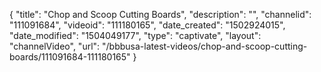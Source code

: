 {
    "title": "Chop and Scoop Cutting Boards",
    "description": "",
    "channelid": "111091684",
    "videoid": "111180165",
    "date_created": "1502924015",
    "date_modified": "1504049177",
    "type": "captivate",
    "layout": "channelVideo",
    "url": "\/bbbusa-latest-videos\/chop-and-scoop-cutting-boards\/111091684-111180165"
}